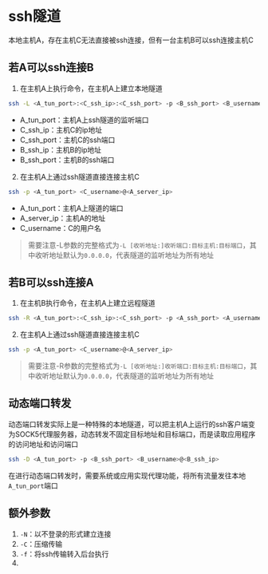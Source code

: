 # ssh隧道
本地主机A，存在主机C无法直接被ssh连接，但有一台主机B可以ssh连接主机C

## 若A可以ssh连接B
1. 在主机A上执行命令，在主机A上建立本地隧道
```sh
ssh -L <A_tun_port>:<C_ssh_ip>:<C_ssh_port> -p <B_ssh_port> <B_username>@<B_ssh_ip>
```
   - A_tun_port：主机A上ssh隧道的监听端口
   - C_ssh_ip：主机C的ip地址
   - C_ssh_port：主机C的ssh端口
   - B_ssh_ip：主机B的ip地址
   - B_ssh_port：主机B的ssh端口
2. 在主机A上通过ssh隧道直接连接主机C
```sh
ssh -p <A_tun_port> <C_username>@<A_server_ip>
```
   - A_tun_port：主机A上隧道的端口
   - A_server_ip：主机A的地址
   - C_username：C的用户名

> 需要注意-L参数的完整格式为`-L [收听地址:]收听端口:目标主机:目标端口`，其中收听地址默认为`0.0.0.0`，代表隧道的监听地址为所有地址

## 若B可以ssh连接A
1. 在主机B执行命令，在主机A上建立远程隧道
```sh
ssh -R <A_tun_port>:<C_ssh_ip>:<C_ssh_port> -p <A_ssh_port> <A_username>@<A_ssh_ip>
```
2. 在主机A上通过ssh隧道直接连接主机C
```sh
ssh -p <A_tun_port> <C_username>@<A_server_ip>
```

> 需要注意-R参数的完整格式为`-L [收听地址:]收听端口:目标主机:目标端口`，其中收听地址默认为`0.0.0.0`，代表隧道的监听地址为所有地址


## 动态端口转发
动态端口转发实际上是一种特殊的本地隧道，可以把主机A上运行的ssh客户端变为SOCK5代理服务器，动态转发不固定目标地址和目标端口，而是读取应用程序的访问地址和访问端口
```sh
ssh -D <A_tun_port> -p <B_ssh_port> <B_username>@<B_ssh_ip>
```
在进行动态端口转发时，需要系统或应用实现代理功能，将所有流量发往本地`A_tun_port`端口

## 额外参数
1. `-N`：以不登录的形式建立连接
2. `-C`：压缩传输
3. `-f`：将ssh传输转入后台执行
4. 